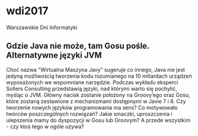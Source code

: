 # wdi2017
Warszawskie Dni Informatyki

## Gdzie Java nie może, tam Gosu pośle. Alternatywne języki JVM

Choć nazwa "Wirtualna Maszyna Javy" sugeruje co innego, Java nie jest jedyną możliwością tworzenia kodu rozumianego na 10 miliardach urządzeń wyposażonych we wspomniane narzędzie. Podczas wykładu eksperci Sollers Consulting przedstawią języki, nad którymi warto się pochylić, myśląc o JVM. Główny nacisk zostanie położony na Groovy’ego oraz Gosu, które zostaną zestawione z mechanizmami dostępnymi w Javie 7 i 8. Czy tworzenie nowych języków programowania ma sens? Co motywowało twórców poszczególnych rozwiązań? Jakie smaczki, uproszczenia i ulepszenia mamy do dyspozycji w Gosu lub Groovym? A przede wszystkim - czy ktoś tego w ogóle używa?
